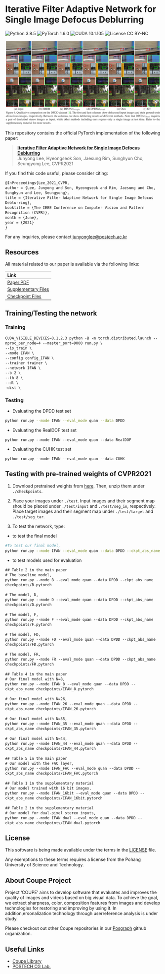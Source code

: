 # Iterative Filter Adaptive Network for Single Image Defocus Deblurring
![Python 3.8.5](https://img.shields.io/badge/python-3.8.5-green.svg?style=plastic)
![PyTorch 1.6.0](https://img.shields.io/badge/PyTorch-1.6.0-green.svg?style=plastic)
![CUDA 10.1.105](https://img.shields.io/badge/CUDA-10.1.105-green.svg?style=plastic)
![License CC BY-NC](https://img.shields.io/badge/license-GNU_AGPv3-green.svg?style=plastic)

![Teaser image](./assets/figure.jpg)

This repository contains the official PyTorch implementation of the following paper:

> **[Iterative Filter Adaptive Network for Single Image Defocus Deblurring](http://cg.postech.ac.kr/papers/2020_CGI_JY.pdf)**<br>
> Junyong Lee, Hyeongseok Son, Jaesung Rim, Sunghyun Cho, Seungyong Lee, CVPR2021

If you find this code useful, please consider citing:
```
@InProceedings{Lee_2021_CVPR,
author = {Lee, Junyong and Son, Hyeongseok and Rim, Jaesung and Cho, Sunghyun and Lee, Seungyong},
title = {Iterative Filter Adaptive Network for Single Image Defocus Deblurring},
booktitle = {The IEEE Conference on Computer Vision and Pattern Recognition (CVPR)},
month = {June},
year = {2021}
}
```

For any inquiries, please contact [junyonglee@postech.ac.kr](mailto:junyonglee@postech.ac.kr)

## Resources

All material related to our paper is available via the following links:

| Link |
| :-------------- |
| [Paper PDF](https://drive.google.com/file/d/1mRVo3JefkgRd2VdJvG5M-8xWtvl60ZWg/view?usp=sharing) |
| [Supplementary Files](https://drive.google.com/file/d/1sQTGHEcko2HxoIvneyrot3bUabPrN5l1/view?usp=sharing) |
| [Checkpoint Files](https://drive.google.com/file/d/1Xl8cXmhlD1DjaYNcroRLMjYR3C9QplNs/view?usp=sharing) |

## Training/Testing the network
### Training
```
CUDA_VISIBLE_DEVICES=0,1,2,3 python -B -m torch.distributed.launch --nproc_per_node=4 --master_port=9000 run.py \
--is_train \
--mode IFAN \
--config config_IFAN \
--trainer trainer \
--network IFAN \
--b 2 \
--th 8 \
--dl \
-dist \
```

### Testing
* Evaluating the DPDD test set
```bash
python run.py --mode IFAN --eval_mode quan --data DPDD
```
* Evaluating the RealDOF test set
```
python run.py --mode IFAN --eval_mode quan --data RealDOF
```
* Evaluating the CUHK test set
```
python run.py --mode IFAN --eval_mode quan --data CUHK
```

## Testing with pre-trained weights of CVPR2021
1. Download pretrained weights from [here](https://drive.google.com/file/d/1Xl8cXmhlD1DjaYNcroRLMjYR3C9QplNs/view?usp=sharing).
Then, unzip them under `./checkpoints`.

2. Place your images under `./test`. Input images and their segment map should be placed under `./test/input` and `./test/seg_in`, respectively. Place target images and their segment map under `./test/target` and `./test/seg_tar`. 

3. To test the network, type:
* to test the final model 
```bash
#To test our final model, 
python run.py --mode IFAN --eval_mode quan --data DPDD --ckpt_abs_name checkpoints/IFAN.pytorch
```
* to test models used for evaluation
```
## Table 2 in the main paper
# The baseline model, 
python run.py --mode B --eval_mode quan --data DPDD --ckpt_abs_name checkpoints/B.pytorch

# The model, D, 
python run.py --mode D --eval_mode quan --data DPDD --ckpt_abs_name checkpoints/D.pytorch

# The model, F, 
python run.py --mode F --eval_mode quan --data DPDD --ckpt_abs_name checkpoints/F.pytorch

# The model, FD, 
python run.py --mode FD --eval_mode quan --data DPDD --ckpt_abs_name checkpoints/FD.pytorch

# The model, FR, 
python run.py --mode FR --eval_mode quan --data DPDD --ckpt_abs_name checkpoints/FR.pytorch

## Table 4 in the main paper
# Our final model with N=8, 
python run.py --mode IFAN_8 --eval_mode quan --data DPDD --ckpt_abs_name checkpoints/IFAN_8.pytorch

# Our final model with N=26, 
python run.py --mode IFAN_26 --eval_mode quan --data DPDD --ckpt_abs_name checkpoints/IFAN_26.pytorch

# Our final model with N=35, 
python run.py --mode IFAN_35 --eval_mode quan --data DPDD --ckpt_abs_name checkpoints/IFAN_35.pytorch

# Our final model with N=44, 
python run.py --mode IFAN_44 --eval_mode quan --data DPDD --ckpt_abs_name checkpoints/IFAN_44.pytorch

## Table 5 in the main paper
# Our model with the FAC layer, 
python run.py --mode IFAN_FAC --eval_mode quan --data DPDD --ckpt_abs_name checkpoints/IFAN_FAC.pytorch

## Table 1 in the supplementary material
# Our model trained with 16 bit images, 
python run.py --mode IFAN_16bit --eval_mode quan --data DPDD --ckpt_abs_name checkpoints/IFAN_16bit.pytorch

## Table 2 in the supplementary material
# Our model for dual-pixel stereo inputs, 
python run.py --mode IFAN_dual --eval_mode quan --data DPDD --ckpt_abs_name checkpoints/IFAN_dual.pytorch
```

## License ##
This software is being made available under the terms in the [LICENSE](LICENSE) file.

Any exemptions to these terms requires a license from the Pohang University of Science and Technology.

## About Coupe Project ##
Project ‘COUPE’ aims to develop software that evaluates and improves the quality of images and videos based on big visual data. To achieve the goal, we extract sharpness, color, composition features from images and develop technologies for restoring and improving by using it. In addition,ersonalization technology through userreference analysis is under study.  
    
Please checkout out other Coupe repositories in our [Posgraph](https://github.com/posgraph) github organization.

## Useful Links ##
* [Coupe Library](http://coupe.postech.ac.kr/)
* [POSTECH CG Lab.](http://cg.postech.ac.kr/)
